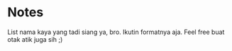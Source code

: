 # Notes
List nama kaya yang tadi siang ya, bro. Ikutin formatnya aja. Feel free buat otak atik juga sih ;)

